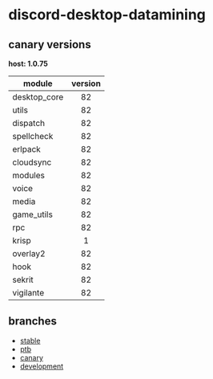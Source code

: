 # discord-desktop-datamining

## canary versions

**host: 1.0.75**

| module | version |
| ------ | :-----: |
| desktop_core | 82 |
| utils | 82 |
| dispatch | 82 |
| spellcheck | 82 |
| erlpack | 82 |
| cloudsync | 82 |
| modules | 82 |
| voice | 82 |
| media | 82 |
| game_utils | 82 |
| rpc | 82 |
| krisp | 1 |
| overlay2 | 82 |
| hook | 82 |
| sekrit | 82 |
| vigilante | 82 |

## branches

- [stable](https://github.com/OpenAsar/discord-desktop-datamining/tree/stable)
- [ptb](https://github.com/OpenAsar/discord-desktop-datamining/tree/ptb)
- [canary](https://github.com/OpenAsar/discord-desktop-datamining/tree/canary)
- [development](https://github.com/OpenAsar/discord-desktop-datamining/tree/development)